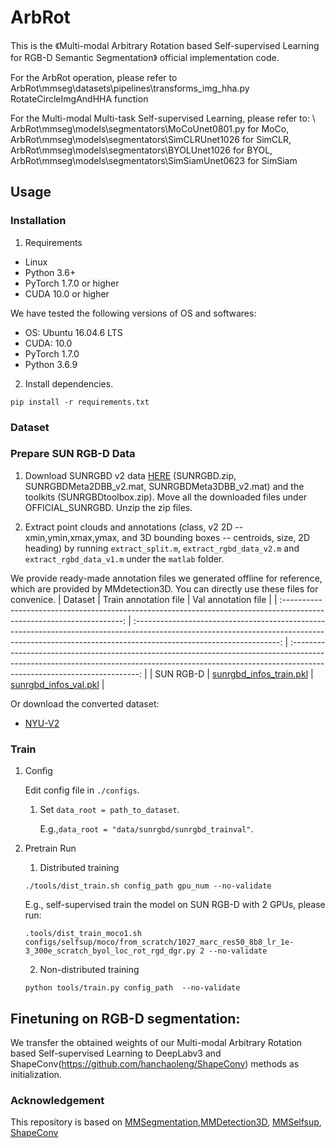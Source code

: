 # ArbRot

This is the 《Multi-modal Arbitrary Rotation based Self-supervised Learning for RGB-D Semantic Segmentation》 official implementation code.

For the ArbRot operation, please refer to ArbRot\mmseg\datasets\pipelines\transforms_img_hha.py RotateCircleImgAndHHA function

For the Multi-modal Multi-task Self-supervised Learning, please refer to: \ 
ArbRot\mmseg\models\segmentators\MoCoUnet0801.py for MoCo,  \
ArbRot\mmseg\models\segmentators\SimCLRUnet1026 for SimCLR, \
ArbRot\mmseg\models\segmentators\BYOLUnet1026 for BYOL, \
ArbRot\mmseg\models\segmentators\SimSiamUnet0623 for SimSiam 

## Usage
### Installation
1. Requirements

- Linux
- Python 3.6+
- PyTorch 1.7.0 or higher
- CUDA 10.0 or higher

We have tested the following versions of OS and softwares:

- OS: Ubuntu 16.04.6 LTS
- CUDA: 10.0
- PyTorch 1.7.0
- Python 3.6.9

2. Install dependencies.
```shell
pip install -r requirements.txt
```
### Dataset
### Prepare SUN RGB-D Data

1. Download SUNRGBD v2 data [HERE](http://rgbd.cs.princeton.edu/data/) (SUNRGBD.zip, SUNRGBDMeta2DBB_v2.mat, SUNRGBDMeta3DBB_v2.mat) and the toolkits (SUNRGBDtoolbox.zip). Move all the downloaded files under OFFICIAL_SUNRGBD. Unzip the zip files.

2. Extract point clouds and annotations (class, v2 2D -- xmin,ymin,xmax,ymax, and 3D bounding boxes -- centroids, size, 2D heading) by running `extract_split.m`, `extract_rgbd_data_v2.m` and `extract_rgbd_data_v1.m` under the `matlab` folder.

We provide ready-made annotation files we generated offline for reference, which are provided by MMdetection3D. You can directly use these files for convenice.
|                                                        Dataset                                                         |                                                                                                           Train annotation file                                                                    |                                                                                                        Val annotation file                                                                             |
| :--------------------------------------------------------------------------------------------------------------------: | :------------------------------------------------------------------------------------------------------------------------------------------------------------------------------------------------: | :----------------------------------------------------------------------------------------------------------------------------------------------------------------------------------------------------: |
|                                                       SUN RGB-D                                                        |                                                               [sunrgbd_infos_train.pkl](https://download.openmmlab.com/mmdetection3d/data/sunrgbd/sunrgbd_infos_train.pkl)                         |                                             [sunrgbd_infos_val.pkl](https://download.openmmlab.com/mmdetection3d/data/sunrgbd/sunrgbd_infos_val.pkl)                                                   |      


Or download the converted dataset:
- [NYU-V2](https://drive.google.com/file/d/1VrRoWSxMkeJNSM12woiZEG_tN-N8ckj7/view?usp=sharing)


### Train
1. Config

    Edit config file in `./configs`.

   1. Set `data_root = path_to_dataset`. 
      
      E.g.,`data_root = "data/sunrgbd/sunrgbd_trainval"`.

2. Pretrain Run
    1. Distributed training
    ```shell
    ./tools/dist_train.sh config_path gpu_num --no-validate
    ```
    E.g., self-supervised train the model on SUN RGB-D with 2 GPUs, please run:
    ```shell
    .tools/dist_train_moco1.sh configs/selfsup/moco/from_scratch/1027_marc_res50_8b8_lr_1e-3_300e_scratch_byol_loc_rot_rgd_dgr.py 2 --no-validate
    ``` 
   2. Non-distributed training
    ```shell
    python tools/train.py config_path  --no-validate
    ```

## Finetuning on RGB-D segmentation:
We transfer the obtained weights of our Multi-modal Arbitrary Rotation based Self-supervised Learning to DeepLabv3 and ShapeConv(https://github.com/hanchaoleng/ShapeConv) methods as initialization.


### Acknowledgement

This repository is based on [MMSegmentation](https://github.com/open-mmlab/mmsegmentation),[MMDetection3D](https://github.com/open-mmlab/mmdetection3d), [MMSelfsup](https://github.com/open-mmlab/mmselfsup), [ShapeConv](https://github.com/hanchaoleng/ShapeConv)
